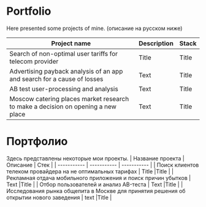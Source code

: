 # Portfolio

Here presented some projects of mine. (описание на русском ниже)

| Project name| Description | Stack |
| ----------- | ----------- | ----------- |
| Search of non-optimal user tariffs for telecom provider     | Title       |Title       |
| Advertising payback analysis of an app and search for a cause of losses   | Text        |Title       |
| AB test user-processing and analysis   | Text        |Title       |
| Moscow catering places market research to make a decision on opening a new place   | Text        |Title       |


# Портфолио

Здесь представлены некоторые мои проекты.
| Название проекта | Описание | Стек |
| ----------- | ----------- | ----------- |
| Поиск клиентов телеком провайдера на не оптимальных тарифах     | Title       |Title       |
| Рекламная отдача мобильного приложения и поиск причин убытков   | Text        |Title       |
| Отбор пользователей и анализ AB-теста   | Text        |Title       |
| Исследования рынка общепита в Москве для принятия решения об открытии нового заведения   | text        |Title       |
